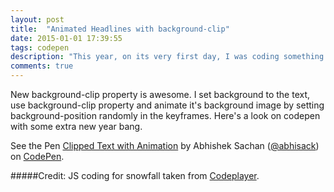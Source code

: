 ```yaml
---
layout: post
title:  "Animated Headlines with background-clip"
date: 2015-01-01 17:39:55
tags: codepen
description: "This year, on its very first day, I was coding something awesome awesome on codepen. Thought should blog about this awesome background-clip property."
comments: true
---
```


New background-clip property is awesome. I set background to the text, use background-clip property and animate it's background image by setting background-position randomly in the keyframes. Here's a look on codepen with some extra new year bang.


<p data-height="268" data-theme-id="0" data-slug-hash="zxKMJP" data-default-tab="result" data-user="abhisack" class='codepen'>See the Pen <a href='http://codepen.io/abhisack/pen/zxKMJP/'>Clipped Text with Animation</a> by Abhishek Sachan (<a href='http://codepen.io/abhisack'>@abhisack</a>) on <a href='http://codepen.io'>CodePen</a>.</p>
<script async src="//assets.codepen.io/assets/embed/ei.js"></script>

#####Credit: 
JS coding for snowfall taken from [Codeplayer](http://thecodeplayer.com).